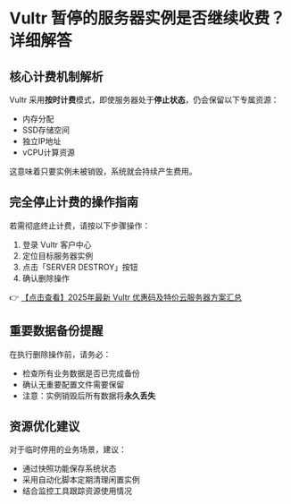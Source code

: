 # Vultr 暂停的服务器实例是否继续收费？详细解答

## 核心计费机制解析

Vultr 采用**按时计费**模式，即使服务器处于**停止状态**，仍会保留以下专属资源：
- 内存分配
- SSD存储空间
- 独立IP地址
- vCPU计算资源

这意味着只要实例未被销毁，系统就会持续产生费用。

## 完全停止计费的操作指南

若需彻底终止计费，请按以下步骤操作：
1. 登录 Vultr 客户中心
2. 定位目标服务器实例
3. 点击「SERVER DESTROY」按钮
4. 确认删除操作

👉 [【点击查看】2025年最新 Vultr 优惠码及特价云服务器方案汇总](https://bit.ly/VuLtr)

## 重要数据备份提醒
在执行删除操作前，请务必：
- 检查所有业务数据是否已完成备份
- 确认无重要配置文件需要保留
- 注意：实例销毁后所有数据将**永久丢失**

## 资源优化建议
对于临时停用的业务场景，建议：
- 通过快照功能保存系统状态
- 采用自动化脚本定期清理闲置实例
- 结合监控工具跟踪资源使用情况